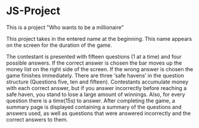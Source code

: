 # JS-Project
This is a project "Who wants to be a millionaire"

This project takes in the entered name at the beginning. This name appears on the screen for the duration of the game.

The contestant is presented with fifteen questions (1 at a time) and four possible answers.
If the correct answer is chosen the bar moves up the money list on the right side of the screen.
If the wrong answer is chosen the game finishes immediately.
There are three ‘safe havens’ in the question structure (Questions five, ten and fifteen). Contestants accumulate money with each correct answer, but if you answer incorrectly before reaching a safe haven, you stand to lose a large amount of winnings.
Also, for every question there is a time(15s) to answer.
After completing the game, a summary page is displayed containing a summary of the questions and answers used, as well as questions that were answered incorrectly and the correct answers to them.
